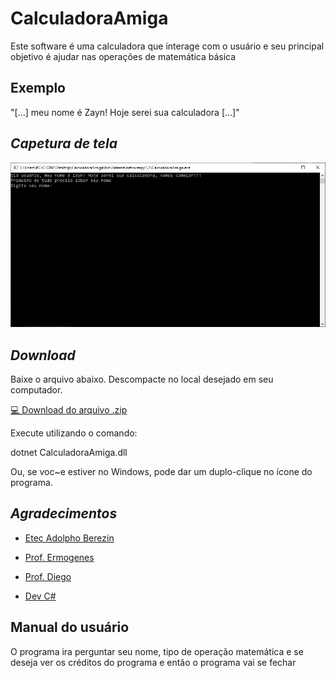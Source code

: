 # CalculadoraAmiga
Este software é uma calculadora que interage com o usuário e seu principal objetivo é ajudar nas operações de matemática básica

## Exemplo
"[...] meu nome é Zayn! Hoje serei sua calculadora [...]"

## _Capetura de tela_
![Tela do programa](tela.png)

## _Download_
Baixe o arquivo abaixo. Descompacte no local desejado em seu computador.

[💻 Download do arquivo .zip](dist/CalculadoraAmiga.zip)

Execute utilizando o comando:

dotnet CalculadoraAmiga.dll

Ou, se voc~e estiver no Windows, pode dar um duplo-clique no ícone do programa.

## _Agradecimentos_
- [Etec Adolpho Berezin](http://eteab.com.br/)

- [Prof. Ermogenes](https://github.com/ermogenes)

- [Prof. Diego](https://github.com/diegoneri)

- [Dev C#](https://github.com/MatheusKhairallah/CalculadoraAmiga)

## Manual do usuário
O programa ira perguntar seu nome, tipo de operação matemática e se deseja ver os créditos do programa e então o programa vai se fechar
